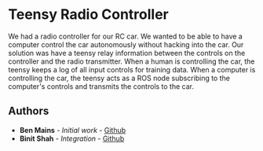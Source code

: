 # Teensy Radio Controller

We had a radio controller for our RC car. We wanted to be able to have a computer control the car autonomously without hacking into the car. Our solution was have a teensy relay information between the controls on the controller and the radio transmitter. When a human is controlling the car, the teensy keeps a log of all input controls for training data. When a computer is controlling the car, the teensy acts as a ROS node subscribing to the computer's controls and transmits the controls to the car.  

## Authors

* **Ben Mains** - *Initial work* - [Github](https://github.com/)
* **Binit Shah** - *Integration* - [Github](https://github.com/binitshah)
